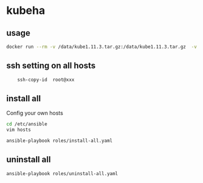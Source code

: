 # kubeha

## usage

```bash
docker run --rm -v /data/kube1.11.3.tar.gz:/data/kube1.11.3.tar.gz  -v /root/.ssh/:/root/.ssh/ -it -w /etc/ansible kubeha:1.11.3 bash
```

## ssh setting on all hosts

```bash
    ssh-copy-id  root@xxx
```

## install all

Config your own hosts

```bash
cd /etc/ansible
vim hosts
```

```bash
ansible-playbook roles/install-all.yaml
```

## uninstall all

```bash
ansible-playbook roles/uninstall-all.yaml
```